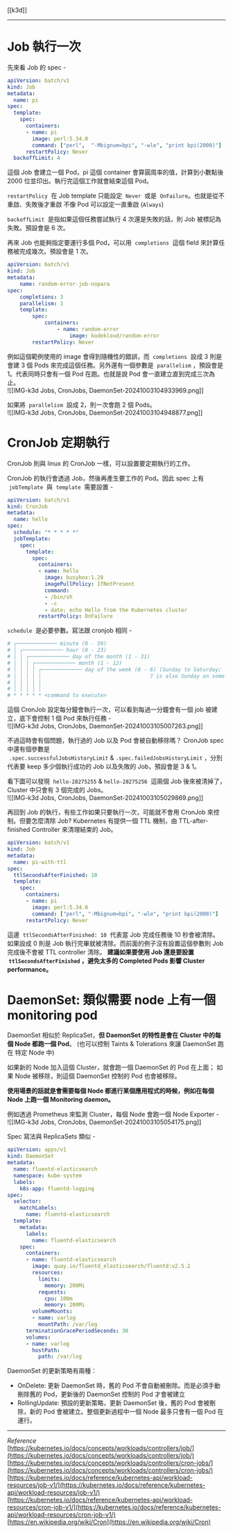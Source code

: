 [[k3d]]

---

# Job  執行一次


先來看 Job 的 spec -

```yaml
apiVersion: batch/v1
kind: Job
metadata:
  name: pi
spec:
  template:
    spec:
      containers:
      - name: pi
        image: perl:5.34.0
        command: ["perl",  "-Mbignum=bpi", "-wle", "print bpi(2000)"]
      restartPolicy: Never
  backoffLimit: 4
```

這個 Job 會建立一個 Pod，pi 這個 container 會算圓周率的值，計算到小數點後 2000 位並印出。執行完這個工作就會結束這個 Pod。

`restartPolicy`  在 Job template 只能設定  `Never`  或是  `OnFailure`。也就是從不重啟、失敗後才重啟
不像 Pod 可以設定一直重啟 (`Always`)

`backoffLimit`  是指如果這個任務嘗試執行 4 次還是失敗的話，則 Job 被標記為失敗。預設會是 6 次。

再來 Job 也能夠指定要運行多個 Pod，可以用  `completions`  這個 field 來計算任務被完成幾次。預設會是 1 次。

```yaml
apiVersion: batch/v1
kind: Job
metadata:
	name: random-error-job-nopara
spec:
	completions: 3
	parallelism: 1
	template:
		spec:
			containers:
				- name: random-error
					image: kodekloud/random-error
		restartPolicy: Never
```

例如這個範例使用的 image 會得到隨機性的錯誤，而  `completions`  設成 3 則是會建 3 個 Pods 來完成這個任務。另外還有一個參數是  `parallelism` ，預設會是 1。代表同時只會有一個 Pod 在跑。也就是說 Pod 會一直建立直到完成三次為止。  
![[IMG-k3d Jobs, CronJobs, DaemonSet-20241003104933969.png]]

如果將  `parallelism`  設成 2，則一次會跑 2 個 Pods。  
![[IMG-k3d Jobs, CronJobs, DaemonSet-20241003104948877.png]]

# CronJob 定期執行

CronJob 則與 linux 的 CronJob 一樣，可以設置要定期執行的工作。

CronJob 的執行會透過 Job，然後再產生要工作的 Pod。因此 spec 上有  `jobTemplate`  與  `template`  需要設置 -

```yaml
apiVersion: batch/v1
kind: CronJob
metadata:
  name: hello
spec:
  schedule: "* * * * *"
  jobTemplate:
    spec:
      template:
        spec:
          containers:
          - name: hello
            image: busybox:1.28
            imagePullPolicy: IfNotPresent
            command:
            - /bin/sh
            - -c
            - date; echo Hello from the Kubernetes cluster
          restartPolicy: OnFailure
```

`schedule`  是必要參數。寫法跟 cronjob 相同 -

```yaml
# ┌───────────── minute (0 - 59)
# │ ┌───────────── hour (0 - 23)
# │ │ ┌───────────── day of the month (1 - 31)
# │ │ │ ┌───────────── month (1 - 12)
# │ │ │ │ ┌───────────── day of the week (0 - 6) (Sunday to Saturday;
# │ │ │ │ │                                   7 is also Sunday on some systems)
# │ │ │ │ │
# │ │ │ │ │
# * * * * * <command to execute>
```

這個 CronJob 設定每分鐘會執行一次，可以看到每過一分鐘會有一個 job 被建立，底下會控制 1 個 Pod 來執行任務 -  
![[IMG-k3d Jobs, CronJobs, DaemonSet-20241003105007263.png]]

不過這時會有個問題，執行過的 Job 以及 Pod 會被自動移除嗎？
CronJob spec 中還有個參數是  `.spec.successfulJobsHistoryLimit` & `.spec.failedJobsHistoryLimit` ，分別代表要 keep 多少個執行成功的 Job 以及失敗的 Job，預設會是 3 & 1。

看下圖可以發現  `hello-28275255` & `hello-28275256`  這兩個 Job 後來被清掉了，Cluster 中只會有 3 個完成的 Jobs。  
![[IMG-k3d Jobs, CronJobs, DaemonSet-20241003105029869.png]]

再回到 Job 的執行，有些工作如果只要執行一次，可能就不會用 CronJob 來控制。但要怎麼清除 Job?
Kubernetes 有提供一個 TTL 機制，由 TTL-after-finished Controller 來清理結束的 Job。

```yaml
apiVersion: batch/v1
kind: Job
metadata:
  name: pi-with-ttl
spec:
  ttlSecondsAfterFinished: 10
  template:
    spec:
      containers:
      - name: pi
        image: perl:5.34.0
        command: ["perl", "-Mbignum=bpi", "-wle", "print bpi(2000)"]
      restartPolicy: Never
```

這邊  `ttlSecondsAfterFinished: 10`  代表當 Job 完成任務後 10 秒會被清除。
如果設成 0 則是 Job 執行完畢就被清除。而前面的例子沒有設置這個參數則 Job 完成後不會被 TTL controller 清除。
**建議如果要使用 Job 還是要設置  `ttlSecondsAfterFinished` ，避免太多的 Completed Pods 影響 Cluster performance。**

# DaemonSet: 類似需要 node 上有一個 monitoring pod

DaemonSet 相似於 ReplicaSet，**但 DaemonSet 的特性是會在 Cluster 中的每個 Node 都跑一個 Pod**。
(也可以控制 Taints & Tolerations 來讓 DaemonSet 跑在 特定 Node 中)

如果新的 Node 加入這個 Cluster，就會跑一個 DaemonSet 的 Pod 在上面；
如果 Node 被移除，則這個 DaemonSet 控制的 Pod 也會被移除。

**使用場景的話就是會需要每個 Node 都進行某個應用程式的時候，例如在每個 Node 上跑一個 Monitoring daemon。**

例如透過 Prometheus 來監測 Cluster，每個 Node 會跑一個 Node Exporter -  
![[IMG-k3d Jobs, CronJobs, DaemonSet-20241003105054175.png]]

Spec 寫法與 ReplicaSets 類似 -

```yaml hl:2
apiVersion: apps/v1
kind: DaemonSet
metadata:
  name: fluentd-elasticsearch
  namespace: kube-system
  labels:
    k8s-app: fluentd-logging
spec:
  selector:
    matchLabels:
      name: fluentd-elasticsearch
  template:
    metadata:
      labels:
        name: fluentd-elasticsearch
    spec:
      containers:
      - name: fluentd-elasticsearch
        image: quay.io/fluentd_elasticsearch/fluentd:v2.5.2
        resources:
          limits:
            memory: 200Mi
          requests:
            cpu: 100m
            memory: 200Mi
        volumeMounts:
        - name: varlog
          mountPath: /var/log
      terminationGracePeriodSeconds: 30
      volumes:
      - name: varlog
        hostPath:
          path: /var/log
```

DaemonSet 的更新策略有兩種：
- OnDelete: 更新 DaemonSet 時，舊的 Pod 不會自動被刪除。而是必須手動刪除舊的 Pod，更新後的 DaemonSet 控制的 Pod 才會被建立
- RollingUpdate: 預設的更新策略，更新 DaemonSet 後，舊的 Pod 會被刪除，新的 Pod 會被建立。整個更新過程中一個 Node 最多只會有一個 Pod 在運行。

---

_Reference_  
[https://kubernetes.io/docs/concepts/workloads/controllers/job/](https://kubernetes.io/docs/concepts/workloads/controllers/job/)  
[https://kubernetes.io/docs/concepts/workloads/controllers/cron-jobs/](https://kubernetes.io/docs/concepts/workloads/controllers/cron-jobs/)  
[https://kubernetes.io/docs/reference/kubernetes-api/workload-resources/job-v1/](https://kubernetes.io/docs/reference/kubernetes-api/workload-resources/job-v1/)  
[https://kubernetes.io/docs/reference/kubernetes-api/workload-resources/cron-job-v1/](https://kubernetes.io/docs/reference/kubernetes-api/workload-resources/cron-job-v1/)  
[https://en.wikipedia.org/wiki/Cron](https://en.wikipedia.org/wiki/Cron)
